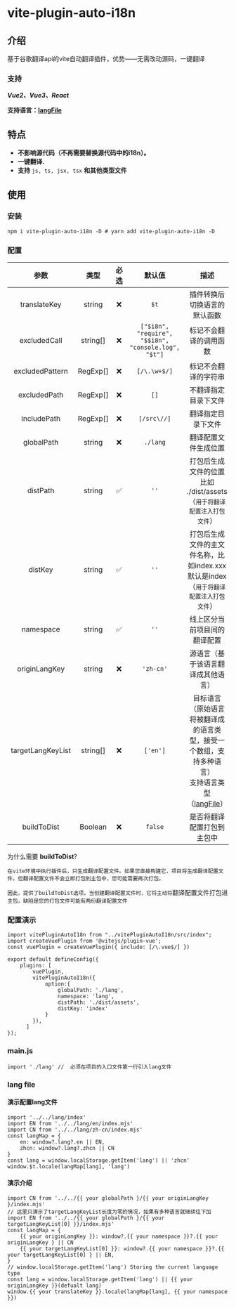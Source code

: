 # vite-plugin-auto-i18n

## 介绍

基于谷歌翻译api的vite自动翻译插件，优势——无需改动源码，一键翻译

### 支持

***Vue2、Vue3、React***

**支持语言：[langFile](./language.js)**

## 特点

* **不影响源代码（不再需要替换源代码中的i18n）。**
* **一键翻译.**
* **支持** `js, ts, jsx, tsx` **和其他类型文件**

## 使用

### 安装

```
npm i vite-plugin-auto-i18n -D # yarn add vite-plugin-auto-i18n -D
```

### 配置

|       参数       |   类型   | 必选 |                        默认值                        |                                                       描述                                                       |
| :---------------: | :------: | :--: | :---------------------------------------------------: | :--------------------------------------------------------------------------------------------------------------: |
|   translateKey   |  string  |  ❌  |                        `$t`                        |                                           插件转换后切换语言的默认函数                                           |
|   excludedCall   | string[] |  ❌  | `["$i8n", "require", "$$i8n", "console.log", "$t"]` |                                              标记不会翻译的调用函数                                              |
|  excludedPattern  | RegExp[] |  ❌  |                    `[/\.\w+$/]`                    |                                               标记不会翻译的字符串                                               |
|   excludedPath   | RegExp[] |  ❌  |                        `[]`                        |                                               不翻译指定目录下文件                                               |
|    includePath    | RegExp[] |  ❌  |                     `[/src\//]`                     |                                                翻译指定目录下文件                                                |
|    globalPath    |  string  |  ❌  |                      `./lang`                      |                                               翻译配置文件生成位置                                               |
|     distPath     |  string  |  ✅  |                        `''`                        |                 打包后生成文件的位置 比如 ./dist/assets<br />（`用于将翻译配置注入打包文件`）                 |
|      distKey      |  string  |  ✅  |                        `''`                        |          打包后生成文件的主文件名称，比如index.xxx 默认是index<br />（`用于将翻译配置注入打包文件`）          |
|     namespace     |  string  |  ✅  |                        `''`                        |                                           线上区分当前项目间的翻译配置                                           |
|   originLangKey   |  string  |  ❌  |                      `'zh-cn'`                      |                                        源语言（基于该语言翻译成其他语言）                                        |
| targetLangKeyList | string[] |  ❌  |                      `['en']`                      | 目标语言（原始语言将被翻译成的语言类型，接受一个数组，支持多种语言）<br />支持语言类型（[langFile](./language.js)） |
|    buildToDist    | Boolean |  ❌  |                       `false`                       |                                            是否将翻译配置打包到主包中                                            |

为什么需要 **buildToDist**?

`在vite环境中执行插件后，只生成翻译配置文件。如果您直接构建它，项目将生成翻译配置文件。但翻译配置文件不会立即打包到主包中，您可能需要再次打包。`

`因此，提供了buildToDist选项，当创建翻译配置文件时，它将主动将`翻译配置文件打包进 `主包，缺陷是您的打包文件可能有两份翻译配置文件`

### 配置演示

```
import vitePluginAutoI18n from "../vitePluginAutoI18n/src/index";
import createVuePlugin from '@vitejs/plugin-vue';
const vuePlugin = createVuePlugin({ include: [/\.vue$/] })

export default defineConfig({
    plugins: [
        vuePlugin,
        vitePluginAutoI18n({
            option:{
                globalPath: './lang',
                namespace: 'lang',
                distPath: './dist/assets',
                distKey: 'index'
            }
        }),
      ]
});
```

### main.js

```
import './lang' //  必须在项目的入口文件第一行引入lang文件
```

### lang file

#### 演示配置lang文件

```
import '../../lang/index'
import EN from '../../lang/en/index.mjs'
import CN from '../../lang/zh-cn/index.mjs'
const langMap = {
    en: window?.lang?.en || EN,
    zhcn: window?.lang?.zhcn || CN
}
const lang = window.localStorage.getItem('lang') || 'zhcn'
window.$t.locale(langMap[lang], 'lang')
```

#### 演示介绍

```import
import CN from '../../{{ your globalPath }/{{ your originLangKey }/index.mjs'
// 这里只演示了targetLangKeyList长度为零的情况，如果有多种语言就继续往下加
import EN from '../../{{ your globalPath }/{{ your targetLangKeyList[0] }}/index.mjs'
const langMap = {
    {{ your originLangKey }}: window?.{{ your namespace }}?.{{ your originLangKey } || CN
    {{ your targetLangKeyList[0] }}: window?.{{ your namespace }}?.{{ your targetLangKeyList[0] } || EN,
}
// window.localStorage.getItem('lang') Storing the current language type
const lang = window.localStorage.getItem('lang') || {{ your originLangKey }}(defualt lang)
window.{{ your translateKey }}.locale(langMap[lang], {{ your namespace }})
```
